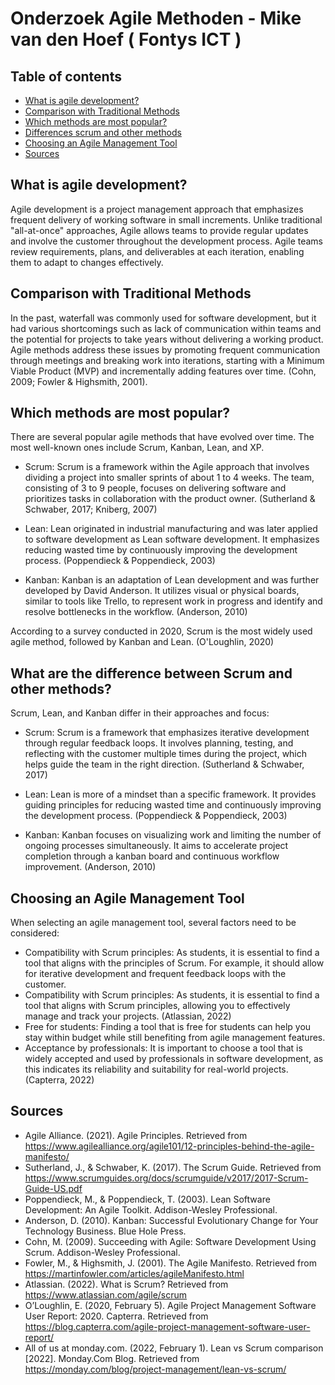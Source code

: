 # Onderzoek Agile Methoden - Mike van den Hoef ( Fontys ICT )

## Table of contents
- [What is agile development?](#what-is-agile-development)
- [Comparison with Traditional Methods](#comparison-with-traditional-methods)
- [Which methods are most popular?](#what-is-something-else-than-agile)
- [Differences scrum and other methods](#what-are-the-difference-between-scrum-and-other-methods)
- [Choosing an Agile Management Tool](#choosing-an-agile-management-tool)
- [Sources](#sources)

## What is agile development?
Agile development is a project management approach that emphasizes frequent delivery of working software in small increments. Unlike traditional "all-at-once" approaches, Agile allows teams to provide regular updates and involve the customer throughout the development process. Agile teams review requirements, plans, and deliverables at each iteration, enabling them to adapt to changes effectively.

## Comparison with Traditional Methods
In the past, waterfall was commonly used for software development, but it had various shortcomings such as lack of communication within teams and the potential for projects to take years without delivering a working product. Agile methods address these issues by promoting frequent communication through meetings and breaking work into iterations, starting with a Minimum Viable Product (MVP) and incrementally adding features over time. (Cohn, 2009; Fowler & Highsmith, 2001).

## Which methods are most popular?
There are several popular agile methods that have evolved over time. The most well-known ones include Scrum, Kanban, Lean, and XP.

- Scrum: Scrum is a framework within the Agile approach that involves dividing a project into smaller sprints of about 1 to 4 weeks. The team, consisting of 3 to 9 people, focuses on delivering software and prioritizes tasks in collaboration with the product owner. (Sutherland & Schwaber, 2017; Kniberg, 2007)

- Lean: Lean originated in industrial manufacturing and was later applied to software development as Lean software development. It emphasizes reducing wasted time by continuously improving the development process. (Poppendieck & Poppendieck, 2003)

- Kanban: Kanban is an adaptation of Lean development and was further developed by David Anderson. It utilizes visual or physical boards, similar to tools like Trello, to represent work in progress and identify and resolve bottlenecks in the workflow. (Anderson, 2010)

According to a survey conducted in 2020, Scrum is the most widely used agile method, followed by Kanban and Lean. (O'Loughlin, 2020)


## What are the difference between Scrum and other methods?
Scrum, Lean, and Kanban differ in their approaches and focus:

- Scrum: Scrum is a framework that emphasizes iterative development through regular feedback loops. It involves planning, testing, and reflecting with the customer multiple times during the project, which helps guide the team in the right direction. (Sutherland & Schwaber, 2017)

- Lean: Lean is more of a mindset than a specific framework. It provides guiding principles for reducing wasted time and continuously improving the development process. (Poppendieck & Poppendieck, 2003)

- Kanban: Kanban focuses on visualizing work and limiting the number of ongoing processes simultaneously. It aims to accelerate project completion through a kanban board and continuous workflow improvement. (Anderson, 2010)

## Choosing an Agile Management Tool

When selecting an agile management tool, several factors need to be considered:

- Compatibility with Scrum principles: As students, it is essential to find a tool that aligns with the principles of Scrum. For example, it should allow for iterative development and frequent feedback loops with the customer.
- Compatibility with Scrum principles: As students, it is essential to find a tool that aligns with Scrum principles, allowing you to effectively manage and track your projects. (Atlassian, 2022)
- Free for students: Finding a tool that is free for students can help you stay within budget while still benefiting from agile management features.
- Acceptance by professionals: It is important to choose a tool that is widely accepted and used by professionals in software development, as this indicates its reliability and suitability for real-world projects. (Capterra, 2022)

## Sources
- Agile Alliance. (2021). Agile Principles. Retrieved from https://www.agilealliance.org/agile101/12-principles-behind-the-agile-manifesto/
- Sutherland, J., & Schwaber, K. (2017). The Scrum Guide. Retrieved from https://www.scrumguides.org/docs/scrumguide/v2017/2017-Scrum-Guide-US.pdf
- Poppendieck, M., & Poppendieck, T. (2003). Lean Software Development: An Agile Toolkit. Addison-Wesley Professional.
- Anderson, D. (2010). Kanban: Successful Evolutionary Change for Your Technology Business. Blue Hole Press.
- Cohn, M. (2009). Succeeding with Agile: Software Development Using Scrum. Addison-Wesley Professional.
- Fowler, M., & Highsmith, J. (2001). The Agile Manifesto. Retrieved from https://martinfowler.com/articles/agileManifesto.html
- Atlassian. (2022). What is Scrum? Retrieved from https://www.atlassian.com/agile/scrum
- O’Loughlin, E. (2020, February 5). Agile Project Management Software User Report: 2020. Capterra. Retrieved from https://blog.capterra.com/agile-project-management-software-user-report/
- All of us at monday.com. (2022, February 1). Lean vs Scrum comparison [2022]. Monday.Com Blog. Retrieved from https://monday.com/blog/project-management/lean-vs-scrum/

